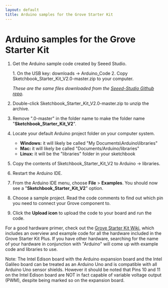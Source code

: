 ```yaml
---
layout: default
title: Arduino samples for the Grove Starter Kit
---
```


# Arduino samples for the Grove Starter Kit

1. Get the Arduino sample code created by Seeed Studio.

    <div class="callout goto" markdown="1">
    1. On the USB key: <span class="icon folder">downloads</span> → <span class="icon folder">Arduino_Code</span>
    2. Copy <span class="icon file">Sketchbook_Starter_Kit_V2.0-master.zip</span> to your computer.

    _These are the same files downloaded from the [Seeed-Studio Github repo](https://github.com/Seeed-Studio/Sketchbook_Starter_Kit_V2.0)._
    </div>

2. Double-click <span class="icon file">Sketchbook_Starter_Kit_V2.0-master.zip</span> to unzip the archive.

3. Remove ".0-master" in the folder name to make the folder name "**Sketchbook_Starter_Kit_V2**".  

4. Locate your default <span class="icon folder">Arduino</span> project folder on your computer system.

    * **Windows:** it will likely be called "My Documents\Arduino\libraries"
    * **Mac:** it will likely be called "Documents/Arduino/libraries"
    * **Linux:** it will be the "libraries" folder in your sketchbook

5. Copy the contents of <span class="icon folder">Sketchbook_Starter_Kit_V2</span> to <span class="icon folder">Arduino</span> → <span class="icon folder">libraries</span>.

6. Restart the Arduino IDE. 

7. From the Arduino IDE menu, choose **File** > **Examples**. You should now see a "**Sketchbook_Starter_Kit_V2**" option. 

8. Choose a sample project. Read the code comments to find out which pin you need to connect your Grove component to.

9. Click the **Upload icon** to upload the code to your board and run the code.

For a good hardware primer, check out the [Grove Starter Kit Wiki](http://www.seeedstudio.com/wiki/Grove_-_Starter_Kit_Plus), which includes an overview and example code for all the hardware included in the Grove Starter Kit Plus. If you have other hardware, searching for the name of your hardware in conjunction with "Arduino" will come up with example code and libraries to use. 

Note: The Intel Edison board with the Arduino expansion board and the Intel Galileo board can be treated as an Arduino Uno and is compatible with all Arduino Uno sensor shields. However it should be noted that Pins 10 and 11 on the Intel Edison board are NOT in fact capable of variable voltage output (PWM), despite being marked so on the expansion board.
